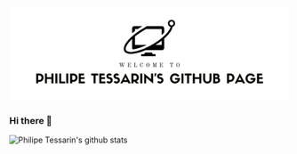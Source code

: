 <p align="center">
  <img src="/github-page-header.png">
</p>

### Hi there 👋

![Philipe Tessarin's github stats](https://github-readme-stats.vercel.app/api?username=philipetessarin&show_icons=true&theme=merko)


<!--
**philipetessarin/philipetessarin** is a ✨ _special_ ✨ repository because its `README.md` (this file) appears on your GitHub profile.

Here are some ideas to get you started:

- 🔭 I’m currently working on ...
- 🌱 I’m currently learning ...
- 👯 I’m looking to collaborate on ...
- 🤔 I’m looking for help with ...
- 💬 Ask me about ...
- 📫 How to reach me: ...
- 😄 Pronouns: ...
- ⚡ Fun fact: ...
-->

